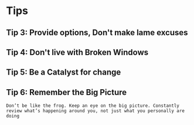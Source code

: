 # Tips 
## Tip 3: Provide options, Don't make lame excuses 
## Tip 4: Don't live with Broken Windows
## Tip 5: Be a Catalyst for change
## Tip 6: Remember the Big Picture  
    Don’t be like the frog. Keep an eye on the big picture. Constantly review what’s happening around you, not just what you personally are doing
    
     